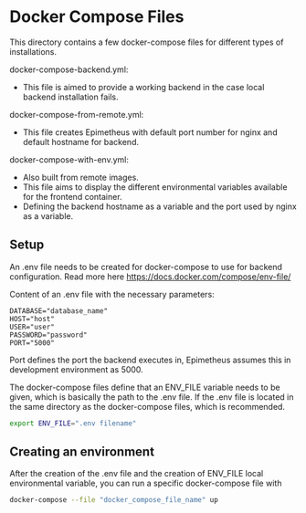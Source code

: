 # Docker Compose Files
This directory contains a few docker-compose files for different types of installations.

docker-compose-backend.yml:
- This file is aimed to provide a working backend in the case local backend installation fails.

docker-compose-from-remote.yml:
- This file creates Epimetheus with default port number for nginx and default hostname for backend.

docker-compose-with-env.yml:
- Also built from remote images.
- This file aims to display the different environmental variables available for the frontend container.
- Defining the backend hostname as a variable and the port used by nginx as a variable.

## Setup
An .env file needs to be created for docker-compose to use for backend configuration.
Read more here https://docs.docker.com/compose/env-file/

Content of an .env file with the necessary parameters:

```dosini
DATABASE="database_name"
HOST="host"
USER="user"
PASSWORD="password"
PORT="5000"
```

Port defines the port the backend executes in, Epimetheus assumes this in development environment as 5000.

The docker-compose files define that an ENV_FILE variable needs to be given, which is basically the path to the .env file.
If the .env file is located in the same directory as the docker-compose files, which is recommended.

```bash
export ENV_FILE=".env filename"
```

## Creating an environment
After the creation of the .env file and the creation of ENV_FILE local environmental variable, you can run a specific docker-compose file with

```bash
docker-compose --file "docker_compose_file_name" up
```
